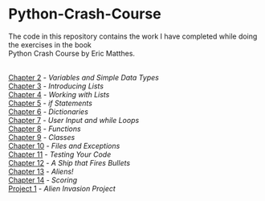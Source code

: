 # Python-Crash-Course

The code in this repository contains the work I have completed while doing the exercises in the book \
Python Crash Course by Eric Matthes. 
<br><br>

[Chapter 2](https://github.com/JohnK-Code/Python-Crash-Course/tree/main/chapter_2) - _Variables and Simple Data Types_ \
[Chapter 3](https://github.com/JohnK-Code/Python-Crash-Course/tree/main/chapter_3) - _Introducing Lists_ \
[Chapter 4](https://github.com/JohnK-Code/Python-Crash-Course/tree/main/chapter_4) - _Working with Lists_ \
[Chapter 5](https://github.com/JohnK-Code/Python-Crash-Course/tree/main/chapter_5) - _if Statements_ \
[Chapter 6](https://github.com/JohnK-Code/Python-Crash-Course/tree/main/chapter_6) - _Dictionaries_ \
[Chapter 7](https://github.com/JohnK-Code/Python-Crash-Course/tree/main/chapter_7) - _User Input and while Loops_ \
[Chapter 8](https://github.com/JohnK-Code/Python-Crash-Course/tree/main/chapter_8) - _Functions_ \
[Chapter 9](https://github.com/JohnK-Code/Python-Crash-Course/tree/main/chapter_9) - _Classes_ \
[Chapter 10](https://github.com/JohnK-Code/Python-Crash-Course/tree/main/chapter_10) - _Files and Exceptions_ \
[Chapter 11](https://github.com/JohnK-Code/Python-Crash-Course/tree/main/chapter_11) - _Testing Your Code_ \
[Chapter 12](https://github.com/JohnK-Code/Python-Crash-Course/tree/main/chapter_12) - _A Ship that Fires Bullets_ \
[Chapter 13](https://github.com/JohnK-Code/Python-Crash-Course/tree/main/chapter_13) - _Aliens!_ \
[Chapter 14](https://github.com/JohnK-Code/Python-Crash-Course/tree/main/chapter_14) - _Scoring_ \
[Project 1](https://github.com/JohnK-Code/Python-Crash-Course/tree/main/Project_1/alien_invasion) - _Alien Invasion Project_
